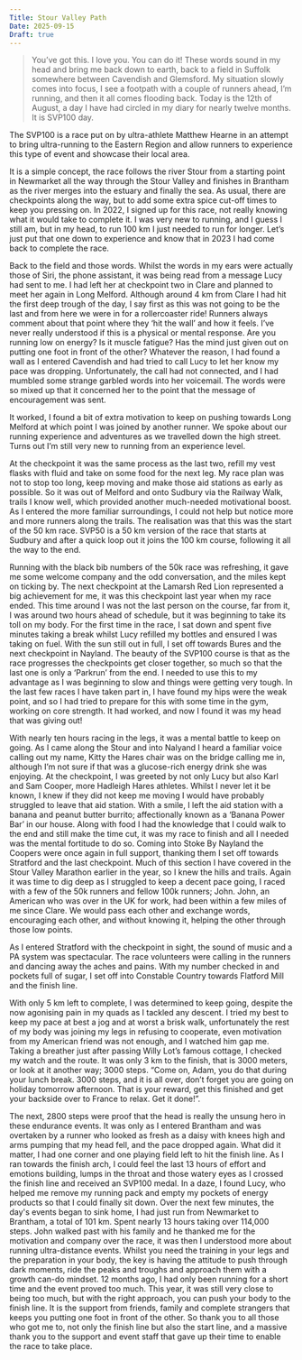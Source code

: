 ```yaml
---
Title: Stour Valley Path
Date: 2025-09-15
Draft: true
---
```

> You’ve got this. I love you. You can do it!
These words sound in my head and bring me back down to earth, back to a field in Suffolk somewhere between Cavendish and Glemsford.
My situation slowly comes into focus, I see a footpath with a couple of runners ahead, I’m running, and then it all comes flooding back. Today is the 12th of August, a day I have had circled in my diary for nearly twelve months. It is SVP100 day.

The SVP100 is a race put on by ultra-athlete Matthew Hearne in an attempt to bring ultra-running to the Eastern Region and allow runners to experience this type of event and showcase their local area.

It is a simple concept, the race follows the river Stour from a starting point in Newmarket all the way through the Stour Valley and finishes in Brantham as the river merges into the estuary and finally the sea. As usual, there are checkpoints along the way, but to add some extra spice cut-off times to keep you pressing on.
In 2022, I signed up for this race, not really knowing what it would take to complete it. I was very new to running, and I guess I still am, but in my head, to run 100 km I just needed to run for longer. Let’s just put that one down to experience and know that in 2023 I had come back to complete the race.

Back to the field and those words. Whilst the words in my ears were actually those of Siri, the phone assistant, it was being read from a message Lucy had sent to me. I had left her at checkpoint two in Clare and planned to meet her again in Long Melford. Although around 4 km from Clare I had hit the first deep trough of the day, I say first as this was not going to be the last and from here we were in for a rollercoaster ride!
Runners always comment about that point where they ‘hit the wall’ and how it feels. I’ve never really understood if this is a physical or mental response. Are you running low on energy? Is it muscle fatigue? Has the mind just given out on putting one foot in front of the other? Whatever the reason, I had found a wall as I entered Cavendish and had tried to call Lucy to let her know my pace was dropping. Unfortunately, the call had not connected, and I had mumbled some strange garbled words into her voicemail. The words were so mixed up that it concerned her to the point that the message of encouragement was sent.

It worked, I found a bit of extra motivation to keep on pushing towards Long Melford at which point I was joined by another runner. We spoke about our running experience and adventures as we travelled down the high street. Turns out I’m still very new to running from an experience level.

At the checkpoint it was the same process as the last two, refill my vest flasks with fluid and take on some food for the next leg. My race plan was not to stop too long, keep moving and make those aid stations as early as possible. So it was out of Melford and onto Sudbury via the Railway Walk, trails I know well, which provided another much-needed motivational boost. As I entered the more familiar surroundings, I could not help but notice more and more runners along the trails. The realisation was that this was the start of the 50 km race.
SVP50 is a 50 km version of the race that starts at Sudbury and after a quick loop out it joins the 100 km course, following it all the way to the end.

Running with the black bib numbers of the 50k race was refreshing, it gave me some welcome company and the odd conversation, and the miles kept on ticking by.
The next checkpoint at the Lamarsh Red Lion represented a big achievement for me, it was this checkpoint last year when my race ended. This time around I was not the last person on the course, far from it, I was around two hours ahead of schedule, but it was beginning to take its toll on my body. For the first time in the race, I sat down and spent five minutes taking a break whilst Lucy refilled my bottles and ensured I was taking on fuel. With the sun still out in full, I set off towards Bures and the next checkpoint in Nayland. The beauty of the SVP100 course is that as the race progresses the checkpoints get closer together, so much so that the last one is only a ‘Parkrun’ from the end. I needed to use this to my advantage as I was beginning to slow and things were getting very tough. In the last few races I have taken part in, I have found my hips were the weak point, and so I had tried to prepare for this with some time in the gym, working on core strength. It had worked, and now I found it was my head that was giving out!

With nearly ten hours racing in the legs, it was a mental battle to keep on going. As I came along the Stour and into Nalyand I heard a familiar voice calling out my name, Kitty the Hares chair was on the bridge calling me in, although I’m not sure if that was a glucose-rich energy drink she was enjoying. At the checkpoint, I was greeted by not only Lucy but also Karl and Sam Cooper, more Hadleigh Hares athletes. Whilst I never let it be known, I knew if they did not keep me moving I would have probably struggled to leave that aid station. With a smile, I left the aid station with a banana and peanut butter burrito; affectionally known as a ‘Banana Power Bar’ in our house. Along with food I had the knowledge that I could walk to the end and still make the time cut, it was my race to finish and all I needed was the mental fortitude to do so.
Coming into Stoke By Nayland the Coopers were once again in full support, thanking them I set off towards Stratford and the last checkpoint. Much of this section I have covered in the Stour Valley Marathon earlier in the year, so I knew the hills and trails. Again it was time to dig deep as I struggled to keep a decent pace going, I raced with a few of the 50k runners and fellow 100k runners; John. John, an American who was over in the UK for work, had been within a few miles of me since Clare. We would pass each other and exchange words, encouraging each other, and without knowing it, helping the other through those low points.

As I entered Stratford with the checkpoint in sight, the sound of music and a PA system was spectacular. The race volunteers were calling in the runners and dancing away the aches and pains. With my number checked in and pockets full of sugar, I set off into Constable Country towards Flatford Mill and the finish line.

With only 5 km left to complete, I was determined to keep going, despite the now agonising pain in my quads as I tackled any descent. I tried my best to keep my pace at best a jog and at worst a brisk walk, unfortunately the rest of my body was joining my legs in refusing to cooperate, even motivation from my American friend was not enough, and I watched him gap me. Taking a breather just after passing Willy Lot’s famous cottage, I checked my watch and the route. It was only 3 km to the finish, that is 3000 meters, or look at it another way; 3000 steps. “Come on, Adam, you do that during your lunch break. 3000 steps, and it is all over, don’t forget you are going on holiday tomorrow afternoon. That is your reward, get this finished and get your backside over to France to relax. Get it done!”.

The next, 2800 steps were proof that the head is really the unsung hero in these endurance events. It was only as I entered Brantham and was overtaken by a runner who looked as fresh as a daisy with knees high and arms pumping that my head fell, and the pace dropped again. What did it matter, I had one corner and one playing field left to hit the finish line. As I ran towards the finish arch, I could feel the last 13 hours of effort and emotions building, lumps in the throat and those watery eyes as I crossed the finish line and received an SVP100 medal. In a daze, I found Lucy, who helped me remove my running pack and empty my pockets of energy products so that I could finally sit down. Over the next few minutes, the day's events began to sink home, I had just run from Newmarket to Brantham, a total of 101 km. Spent nearly 13 hours taking over 114,000 steps. John walked past with his family and he thanked me for the motivation and company over the race, it was then I understood more about running ultra-distance events. Whilst you need the training in your legs and the preparation in your body, the key is having the attitude to push through dark moments, ride the peaks and troughs and approach them with a growth can-do mindset. 12 months ago, I had only been running for a short time and the event proved too much. This year, it was still very close to being too much, but with the right approach, you can push your body to the finish line. It is the support from friends, family and complete strangers that keeps you putting one foot in front of the other. So thank you to all those who got me to, not only the finish line but also the start line, and a massive thank you to the support and event staff that gave up their time to enable the race to take place.